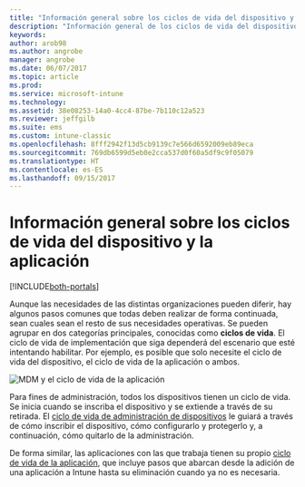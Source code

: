 ```yaml
---
title: "Información general sobre los ciclos de vida del dispositivo y la aplicación"
description: "Información general de los ciclos de vida del dispositivo y la aplicación con Intune."
keywords: 
author: arob98
ms.author: angrobe
manager: angrobe
ms.date: 06/07/2017
ms.topic: article
ms.prod: 
ms.service: microsoft-intune
ms.technology: 
ms.assetid: 38e08253-14a0-4cc4-87be-7b110c12a523
ms.reviewer: jeffgilb
ms.suite: ems
ms.custom: intune-classic
ms.openlocfilehash: 8fff2942f13d5cb9139c7e566d6592009eb89eca
ms.sourcegitcommit: 769db6599d5eb0e2cca537d0f60a5df9c9f05079
ms.translationtype: HT
ms.contentlocale: es-ES
ms.lasthandoff: 09/15/2017
---
```

# <a name="overview-of-device-and-app-lifecycles"></a>Información general sobre los ciclos de vida del dispositivo y la aplicación

[!INCLUDE[both-portals](./includes/note-for-both-portals.md)]

Aunque las necesidades de las distintas organizaciones pueden diferir, hay algunos pasos comunes que todas deben realizar de forma continuada, sean cuales sean el resto de sus necesidades operativas. Se pueden agrupar en dos categorías principales, conocidas como **ciclos de vida**. El ciclo de vida de implementación que siga dependerá del escenario que esté intentando habilitar. Por ejemplo, es posible que solo necesite el ciclo de vida del dispositivo, el ciclo de vida de la aplicación o ambos.

![MDM y el ciclo de vida de la aplicación](./media/device-app-lifecycle.png "ciclos de vida del dispositivo móvil y la aplicación")

Para fines de administración, todos los dispositivos tienen un ciclo de vida. Se inicia cuando se inscriba el dispositivo y se extiende a través de su retirada. El [ciclo de vida de administración de dispositivos](device-lifecycle.md) le guiará a través de cómo inscribir el dispositivo, cómo configurarlo y protegerlo y, a continuación, cómo quitarlo de la administración.

De forma similar, las aplicaciones con las que trabaja tienen su propio [ciclo de vida de la aplicación](app-lifecycle.md), que incluye pasos que abarcan desde la adición de una aplicación a Intune hasta su eliminación cuando ya no es necesaria.
